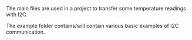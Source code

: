 The main files are used in a project to transfer some temperature readings with I2C.

The example folder contains/will contain various basic examples of I2C communication.

